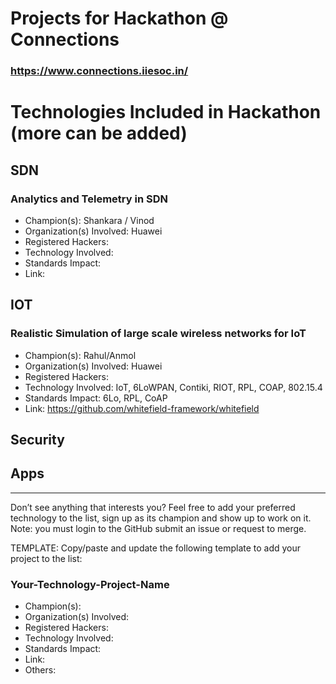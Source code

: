 # Projects for Hackathon @ Connections
### https://www.connections.iiesoc.in/

# Technologies Included in Hackathon (more can be added)

## SDN
### Analytics and Telemetry in SDN
- Champion(s): Shankara / Vinod 
- Organization(s) Involved: Huawei
- Registered Hackers: 
- Technology Involved: 
- Standards Impact:
- Link: 

## IOT
### Realistic Simulation of large scale wireless networks for IoT
- Champion(s): Rahul/Anmol
- Organization(s) Involved: Huawei
- Registered Hackers: 
- Technology Involved: IoT, 6LoWPAN, Contiki, RIOT, RPL, COAP, 802.15.4
- Standards Impact: 6Lo, RPL, CoAP
- Link: https://github.com/whitefield-framework/whitefield

## Security

## Apps



---
Don’t see anything that interests you? Feel free to add your preferred technology to the list, sign up as its champion and show up to work on it. 
Note: you must login to the GitHub submit an issue or request to merge. 

TEMPLATE: Copy/paste and update the following template to add your project to the list:

### Your-Technology-Project-Name
- Champion(s): 
- Organization(s) Involved: 
- Registered Hackers: 
- Technology Involved: 
- Standards Impact:
- Link: 
- Others:

